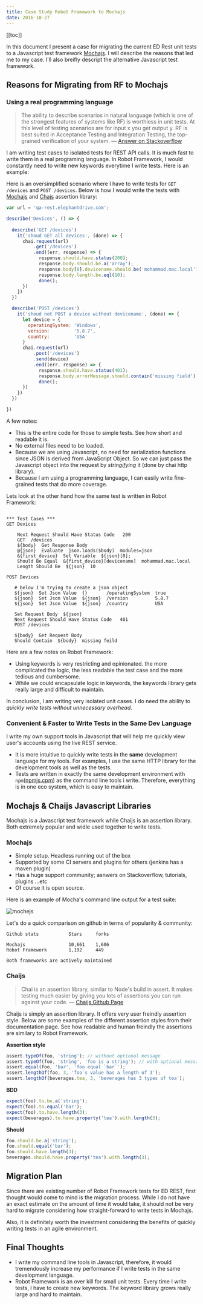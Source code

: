 ```yaml
---
title: Case Study Robot Framework to Mochajs
date: 2016-10-27
---
```


[[toc]]

In this document I present a case for migrating the current ED Rest unit tests 
to a Javascript test framework [Mochajs](https://mochajs.org/). I will describe 
the reasons that led me to my case. I'll also breifly descript the alternative 
Javascript test framework. 

## Reasons for Migrating from RF to Mochajs

### Using a real programming language

> The ability to describe scenarios in natural language (which is one of the strongest features of systems like RF) is worthless in unit tests. At this level of testing scenarios are for input x you get output y. RF is best suited in Acceptance Testing and Integration Testing, the top-grained verification of your system. &mdash; [Answer on Stackoverflow](http://stackoverflow.com/a/21565221/5431968)

I am writing test cases to isolated tests for REST API calls. It is much fast to write them 
in a real programing language. In Robot Framework, I would constantly need to write new keywords 
everytime I write tests. Here is an example: 

Here is an oversimplified scenario where I have to write tests for ```GET /devices``` and ```POST /devices```. Below is how I would write the tests with [Mochajs](https://mochajs.org/) and [Chajs](http://chaijs.com/) assertion library: 

```javascript
var url = 'qa-rest.elephantdrive.com';

describe('Devices', () => {
  
  describe('GET /devices')
    it('shoud GET all devices', (done) => {
      chai.request(url)
          .get('/devices')
          .end((err, response) => {
            response.should.have.status(200);
            response.body.should.be.a('array');
            response.body[0].devicename.should.be('mohammad.mac.local');
            response.body.length.be.eql(10);
            done();
      })
    }) 
  })

  describe('POST /devices')
    it('shoud not POST a device without devicename', (done) => {
      let device = {
        operatingSystem: 'Windows',
        version:         '5.8.7', 
        country:         'USA'
      }
      chai.request(url)
          .post('/devices')
          .send(device)
          .end((err, response) => {
            response.should.have.status(401);
            response.body.errorMessage.should.contain('missing field');
            done();
      })
    }) 
  })

})
```

A few notes: 

* This is the entire code for those to simple tests. See how short and readable it is. 
* No external files need to be loaded. 
* Because we are using Javascript, no need for serialization functions since 
  JSON is derived from JavaScript Object. So we can just pass the Javascript object
  into the request by *stringifying* it (done by chai http library). 
* Because I am using a programming language, I can easily write fine-grained tests
  that do more coverage. 

Lets look at the other hand how the same test is written in Robot Framework: 

```shell 

*** Test Cases *** 
GET Devices 

    Next Request Should Have Status Code   200
    GET  /devices
    ${body}  Get Response Body
    @{json}  Evaluate  json.loads($body)  modules=json
    &{first_device}  Set Variable  ${json}[0];
    Should Be Equal  &{first_device}[devicename]  mohammad.mac.local 
    Length Should Be  ${json}  10

POST Devices
  
   # below I'm trying to create a json object
   ${json}  Set Json Value  {}       /operatingSystem  true
   ${json}  Set Json Value  ${json}  /version          5.8.7
   ${json}  Set Json Value  ${json}  /country          USA

   Set Request Body  ${json}
   Next Request Should Have Status Code   401
   POST /devices

   ${body}  Get Request Body
   Should Contain  ${body}  missing feild
```

Here are a few notes on Robot Framework: 

* Using keywords is very restricting and opinionated. the more complicated the 
  logic, the less readable the test case and the more tedious and cumbersome. 
* While we could encapsulate logic in keywords, the keywords library gets really 
  large and difficult to maintain. 

In conclusion, I am writing very isolated unit cases. I do need the ability to 
*quickly write tests without unnecessary overhead*.

### Convenient & Faster to Write Tests in the Same Dev Language 

I write my own support tools in Javascript that will help me quickly view user's 
accounts using the live REST service. 

* It is more intuitive to quickly write tests in the **same** development language for my tools. For examples, I use the same HTTP library for the development tools as well as the tests. 
* Tests are written in exactly the same development environment with ```npm```([npmjs.cpm](https://www.npmjs.com/)) as the command line tools i write. Therefore, everything is in one eco system, which is easy to maintain. 


## Mochajs & Chaijs Javascript Libraries 

Mochajs is a Javascript test framework while Chaijs is an assertion library. 
Both extremely popular and widle used together to write tests. 

### Mochajs 

* Simple setup. Headless running out of the box
* Supported by some CI servers and plugins for others (jenkins has a maven plugin)
* Has a huge support community; asnwers on Stackoverflow, tutorials, plugins ...etc
* Of course it is open source. 

Here is an example of Mocha's command line output for a test suite:

![mochejs](/img/mochajs.png)

Let's do a quick comparison on github in terms of popularity & community: 

```text 
Github stats           Stars     forks

Mochajs                10,661    1,606
Robot Framework        1,192     449 

Both frameworks are actively maintained
```

### Chaijs

> Chai is an assertion library, similar to Node's build in assert. It makes testing much easier by giving you lots of assertions you can run against your code. &mdash; [Chaijs Github Page](https://github.com/chaijs/chai)

Chaijs is simply an assertion library. It offers very user freindly assertion style. 
Below are some examples of the different assertion styles from their documentation page. 
See how readable and human freindly the assertions are similary to Robot Framework.

**Assertion style**

```javascript
assert.typeOf(foo, 'string'); // without optional message
assert.typeOf(foo, 'string', 'foo is a string'); // with optional message
assert.equal(foo, 'bar', 'foo equal `bar`');
assert.lengthOf(foo, 3, 'foo`s value has a length of 3');
assert.lengthOf(beverages.tea, 3, 'beverages has 3 types of tea');
```

**BDD**

```javascript
expect(foo).to.be.a('string');
expect(foo).to.equal('bar');
expect(foo).to.have.length(3);
expect(beverages).to.have.property('tea').with.length(3);
```

**Should**

```javascript
foo.should.be.a('string');
foo.should.equal('bar');
foo.should.have.length(3);
beverages.should.have.property('tea').with.length(3);
```

## Migration Plan

Since there are existing number of Robot Framework tests for ED REST, first 
thought would come to mind is the migration process. While I do not have 
an exact estimate on the amount of time it would take, it should not be very hard 
to migrate considering how straight-forward to write tests in Mochajs. 

Also, it is definitely worth the investment considering the benefits of quickly 
writing tests in an agile environment. 

## Final Thoughts 

* I write my command line tools in Javascript, therefore, it would tremendously 
  increase my performance if I write tests in the same development language. 
* Robot Framework is an over kill for small unit tests. Every time I write tests, 
  I have to create new keywords. The keyword library grows really large and hard 
  to maintain. 